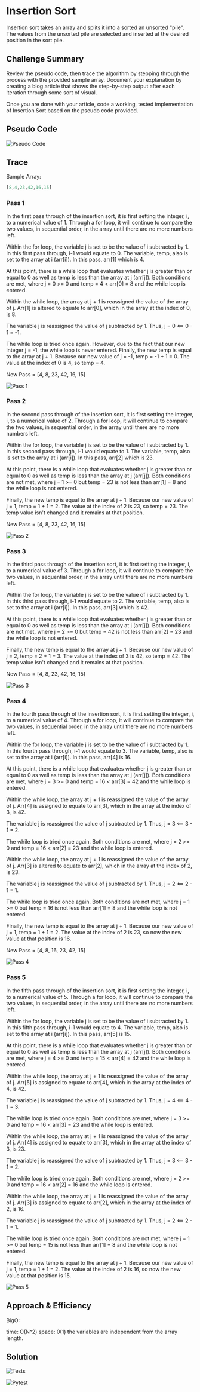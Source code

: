 # Insertion Sort

Insertion sort takes an array and splits it into a sorted an unsorted "pile". The values from the unsorted pile are selected and inserted at the desired position in the sort pile.

## Challenge Summary

Review the pseudo code, then trace the algorithm by stepping through the process with the provided sample array. Document your explanation by creating a blog article that shows the step-by-step output after each iteration through some sort of visual.

Once you are done with your article, code a working, tested implementation of Insertion Sort based on the pseudo code provided.

## Pseudo Code

![Pseudo Code](./images/psuedo_code.JPG)

## Trace

Sample Array:

```python
[8,4,23,42,16,15]
```

### Pass 1

In the first pass through of the insertion sort, it is first setting the integer, i, to a numerical value of 1. Through a for loop, it will continue to compare the two values, in sequential order, in the array until there are no more numbers left.

Within the for loop, the variable j is set to be the value of i subtracted by 1. In this first pass through, i-1 would equate to 0. The variable, temp, also is set to the array at i (arr[i]). In this pass, arr[1] which is 4.

At this point, there is a while loop that evaluates whether j is greater than or equal to 0 as well as temp is less than the array at j (arr[j]). Both conditions are met, where j = 0 >= 0 and temp = 4 < arr[0] = 8 and the while loop is entered.

Within the while loop, the array at j + 1 is reassigned the value of the array of j. Arr[1] is altered to equate to arr[0], which in the array at the index of 0, is 8.

The variable j is reassigned the value of j subtracted by 1. Thus, j = 0 <== 0 - 1 = -1.

The while loop is tried once again. However, due to the fact that our new integer j = -1, the while loop is never entered. Finally, the new temp is equal to the array at j + 1. Because our new value of j = -1, temp = -1 + 1 = 0. The value at the index of 0 is 4, so temp = 4.

New Pass = [4, 8, 23, 42, 16, 15]

![Pass 1](./images/pass-1.png)

### Pass 2

In the second pass through of the insertion sort, it is first setting the integer, i, to a numerical value of 2. Through a for loop, it will continue to compare the two values, in sequential order, in the array until there are no more numbers left.

Within the for loop, the variable j is set to be the value of i subtracted by 1. In this second pass through, i-1 would equate to 1. The variable, temp, also is set to the array at i (arr[i]). In this pass, arr[2] which is 23.

At this point, there is a while loop that evaluates whether j is greater than or equal to 0 as well as temp is less than the array at j (arr[j]). Both conditions are not met, where j = 1 >= 0 but temp = 23 is not less than arr[1] = 8 and the while loop is not entered.

Finally, the new temp is equal to the array at j + 1. Because our new value of j = 1, temp = 1 + 1 = 2. The value at the index of 2 is 23, so temp = 23. The temp value isn't changed and it remains at that position.

New Pass = [4, 8, 23, 42, 16, 15]

![Pass 2](./images/pass-2.png)

### Pass 3

In the third pass through of the insertion sort, it is first setting the integer, i, to a numerical value of 3. Through a for loop, it will continue to compare the two values, in sequential order, in the array until there are no more numbers left.

Within the for loop, the variable j is set to be the value of i subtracted by 1. In this third pass through, i-1 would equate to 2. The variable, temp, also is set to the array at i (arr[i]). In this pass, arr[3] which is 42.

At this point, there is a while loop that evaluates whether j is greater than or equal to 0 as well as temp is less than the array at j (arr[j]). Both conditions are not met, where j = 2 >= 0 but temp = 42 is not less than arr[2] = 23 and the while loop is not entered.

Finally, the new temp is equal to the array at j + 1. Because our new value of j = 2, temp = 2 + 1 = 3. The value at the index of 3 is 42, so temp = 42. The temp value isn't changed and it remains at that position.

New Pass = [4, 8, 23, 42, 16, 15]

![Pass 3](./images/pass-3.png)

### Pass 4

In the fourth pass through of the insertion sort, it is first setting the integer, i, to a numerical value of 4. Through a for loop, it will continue to compare the two values, in sequential order, in the array until there are no more numbers left.

Within the for loop, the variable j is set to be the value of i subtracted by 1. In this fourth pass through, i-1 would equate to 3. The variable, temp, also is set to the array at i (arr[i]). In this pass, arr[4] is 16.

At this point, there is a while loop that evaluates whether j is greater than or equal to 0 as well as temp is less than the array at j (arr[j]). Both conditions are met, where j = 3 >= 0 and temp = 16 < arr[3] = 42 and the while loop is entered.

Within the while loop, the array at j + 1 is reassigned the value of the array of j. Arr[4] is assigned to equate to arr[3], which in the array at the index of 3, is 42.

The variable j is reassigned the value of j subtracted by 1. Thus, j = 3 <== 3 - 1 = 2.

The while loop is tried once again. Both conditions are met, where j = 2 >= 0 and temp = 16 < arr[2] = 23 and the while loop is entered.

Within the while loop, the array at j + 1 is reassigned the value of the array of j. Arr[3] is altered to equate to arr[2], which in the array at the index of 2, is 23.

The variable j is reassigned the value of j subtracted by 1. Thus, j = 2 <== 2 - 1 = 1.

The while loop is tried once again. Both conditions are not met, where j = 1 >= 0 but temp = 16 is not less than arr[1] = 8 and the while loop is not entered.

Finally, the new temp is equal to the array at j + 1. Because our new value of j = 1, temp = 1 + 1 = 2. The value at the index of 2 is 23, so now the new value at that position is 16.

New Pass = [4, 8, 16, 23, 42, 15]

![Pass 4](./images/pass-4.png)

### Pass 5

In the fifth pass through of the insertion sort, it is first setting the integer, i, to a numerical value of 5. Through a for loop, it will continue to compare the two values, in sequential order, in the array until there are no more numbers left.

Within the for loop, the variable j is set to be the value of i subtracted by 1. In this fifth pass through, i-1 would equate to 4. The variable, temp, also is set to the array at i (arr[i]). In this pass, arr[5] is 15.

At this point, there is a while loop that evaluates whether j is greater than or equal to 0 as well as temp is less than the array at j (arr[j]). Both conditions are met, where j = 4 >= 0 and temp = 15 < arr[4] = 42 and the while loop is entered.

Within the while loop, the array at j + 1 is reassigned the value of the array of j. Arr[5] is assigned to equate to arr[4], which in the array at the index of 4, is 42.

The variable j is reassigned the value of j subtracted by 1. Thus, j = 4 <== 4 - 1 = 3.

The while loop is tried once again. Both conditions are met, where j = 3 >= 0 and temp = 16 < arr[3] = 23 and the while loop is entered.

Within the while loop, the array at j + 1 is reassigned the value of the array of j. Arr[4] is assigned to equate to arr[3], which in the array at the index of 3, is 23.

The variable j is reassigned the value of j subtracted by 1. Thus, j = 3 <== 3 - 1 = 2.

The while loop is tried once again. Both conditions are met, where j = 2 >= 0 and temp = 16 < arr[2] = 16 and the while loop is entered.

Within the while loop, the array at j + 1 is reassigned the value of the array of j. Arr[3] is assigned to equate to arr[2], which in the array at the index of 2, is 16.

The variable j is reassigned the value of j subtracted by 1. Thus, j = 2 <== 2 - 1 = 1.

The while loop is tried once again. Both conditions are not met, where j = 1 >= 0 but temp = 15 is not less than arr[1] = 8 and the while loop is not entered.

Finally, the new temp is equal to the array at j + 1. Because our new value of j = 1, temp = 1 + 1 = 2. The value at the index of 2 is 16, so now the new value at that position is 15.

![Pass 5](./images/pass-5.png)

## Approach & Efficiency

BigO:

time: O(N^2)
space: 0(1) the variables are independent from the array length.

## Solution

![Tests](./images/tests.png)

![Pytest](./images/pytest.png)
